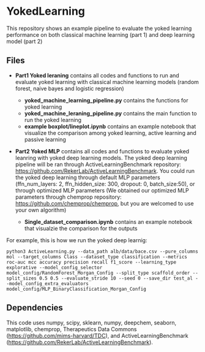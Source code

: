 # YokedLearning
This repository shows an example pipeline to evaluate the yoked learning performance on both classical machine learning (part 1) and deep learning model (part 2)

## Files 
- **Part1 Yoked leraning** contains all codes and functions to run and evaluate yoked learning with classical machine learning models (random forest, naive bayes and logistic regression)
    - **yoked_machine_learning_pipeline.py** contains the functions for yoked learning 
    - **yoked_machine_leraning_pipeline.py** contains the main function to run the yoked learning 
    - **example boxplot/lineplot.ipynb** contains an example notebook that visualize the comparison among yoked learning, active learning and passive learning

- **Part2 Yoked MLP** contains all codes and functions to evaluate yoked leanring with yoked deep learning models. The yoked deep learning pipeline will be ran through ActiveLearningBenchmark repository: https://github.com/RekerLab/ActiveLearningBenchmark. You could run the yoked deep learning through default MLP parameters (ffn_num_layers: 2, ffn_hidden_size: 300, dropout: 0, batch_size:50), or through optimized MLP parameters (We obtained our optimized MLP parameters through chemprop repository: https://github.com/chemprop/chemprop, but you are welcomed to use your own algorithm)
    - **Single_dataset_comparison.ipynb** contains an example notebook that visualzie the comparison for the outputs

For example, this is how we run the yoked deep learnig: 
```commandline
python3 ActiveLearning.py --data_path alb/data/bace.csv --pure_columns mol --target_columns Class --dataset_type classification --metrics roc-auc mcc accuracy precision recall f1_score --learning_type explorative --model_config_selector model_config/RandomForest_Morgan_Config --split_type scaffold_order --split_sizes 0.5 0.5 --evaluate_stride 10 --seed 0 --save_dir test_al --model_config_extra_evaluators model_config/MLP_BinaryClassification_Morgan_Config
```

## Dependencies
This code uses numpy, scipy, sklearn, numpy, deepchem, seaborn, matplotlib, chemprop, Therapeutics Data Commons (https://github.com/mims-harvard/TDC), and ActiveLearningBenchmark (https://github.com/RekerLab/ActiveLearningBenchmark).